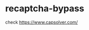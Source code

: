 # recaptcha-bypass
check https://www.capsolver.com/ 



















                                                                                                                                                                                           